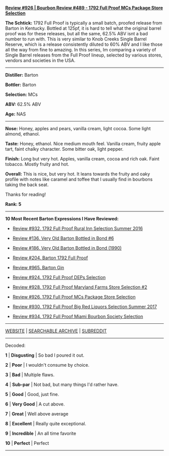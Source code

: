 
[**Review #926 | Bourbon Review #489 - 1792 Full Proof MCs Package Store Selection**]( https://t8ke.review/review-926-1792-full-proof-mcs-package-store-selection/)

**The Schtick:** 1792 Full Proof is typically a small batch, proofed release from Barton in Kentucky. Bottled at 125pf, it is hard to tell what the original barrel proof was for these releases, but all the same, 62.5% ABV isnt a bad number to run with. This is very similar to Knob Creeks Single Barrel Reserve, which is a release consistently diluted to 60% ABV and I like those all the way from fine to amazing. In this series, Im comparing a variety of Single Barrel releases from the Full Proof lineup, selected by various stores, vendors and societies in the USA.

-----

**Distiller:** Barton

**Bottler:** Barton

**Selection:** MCs

**ABV:** 62.5% ABV

**Age:** NAS 

-----

**Nose:**  Honey, apples and pears, vanilla cream, light cocoa. Some light almond, ethanol.  

**Taste:** Honey, ethanol. Nice medium mouth feel. Vanilla cream, fruity apple tart, faint chalky character. Some bitter oak, light pepper. 

**Finish:** Long but very hot. Apples, vanilla cream, cocoa and rich oak. Faint tobacco. Mostly fruity and hot. 

**Overall:** This is nice, but very hot. It leans towards the fruity and oaky profile with notes like caramel and toffee that I usually find in bourbons taking the back seat. 

Thanks for reading!

**Rank: 5**

----- 

**10 Most Recent Barton Expressions I Have Reviewed:** 

- [Review #932. 1792 Full Proof Rural Inn Selection Summer 2016]( https://t8ke.review/review-932-1792-full-proof-rural-inn-selection-summer-2016/) 

- [Review #136. Very Old Barton Bottled in Bond #6]( https://t8ke.review/review-136-very-old-barton-bib/) 

- [Review #186. Very Old Barton Bottled in Bond (1990)]( https://t8ke.review/review-186-very-old-barton-bottled-in-bond-1990/) 

- [Review #204. Barton 1792 Full Proof]( https://t8ke.review/review-204-1792-full-proof/) 

- [Review #965. Barton Gin]( https://t8ke.review/review-965-barton-gin/) 

- [Review #924. 1792 Full Proof DEPs Selection]( https://t8ke.review/review-924-1792-full-proof-deps-selection/) 

- [Review #928. 1792 Full Proof Maryland Farms Store Selection #2]( https://t8ke.review/review-928-1792-full-proof-maryland-farms-2-selection/) 

- [Review #926. 1792 Full Proof MCs Package Store Selection]( https://t8ke.review/review-926-1792-full-proof-mcs-package-store-selection/) 

- [Review #930. 1792 Full Proof Big Red Liquors Selection Summer 2017]( https://t8ke.review/review-930-1792-full-proof-big-red-liquors-selection-summer-2017/) 

- [Review #934. 1792 Full Proof Miami Bourbon Society Selection]( https://t8ke.review/review-934-1792-full-proof-miami-bourbon-society-selection/) 

-----

[WEBSITE](https://t8ke.review) | [SEARCHABLE ARCHIVE](https://t8ke.review/review-archive/) | [SUBREDDIT](https://reddit.com/r/t8kereviews)

-----

Decoded:

**1** | **Disgusting** | So bad I poured it out.

**2** | **Poor** | I wouldn't consume by choice.

**3** | **Bad** | Multiple flaws.

**4** | **Sub-par** | Not bad, but many things I'd rather have.

**5** | **Good** | Good, just fine.

**6** | **Very Good** | A cut above.

**7** | **Great** | Well above average

**8** | **Excellent** | Really quite exceptional.

**9** | **Incredible** | An all time favorite

**10** | **Perfect** | Perfect

----

